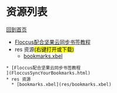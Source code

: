 
# 资源列表

[回到首页](https://charleechan.github.io/MyWiki)

* [Floccus配合坚果云同步书签教程
](FloccusSyncYourBookmarks.html)
* res 资源<mark>(右键打开或下载)</mark>
  * [bookmarks.xbel](res/bookmarks.xbel)


```mind:height=300,title=内容概要,color
* [Floccus配合坚果云同步书签教程
](FloccusSyncYourBookmarks.html)
* res 资源
  * [bookmarks.xbel](res/bookmarks.xbel)
```
